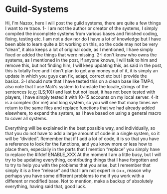 # Guild-Systems 

Hi, I'm Nazox, here I will post the guild systems, there are quite a few things I want to re trace.
1- I am not the author or creator of the systems, I simply compiled the incomplete systems from various bases and finished coding, fixing, testing etc. I am not a dev nor do I have a lot of knowledge but I have been able to learn quite a bit working on this, so the code may not be very “clean”, it also keeps a lot of original code, as I mentioned, I have simply fixed or added the things that were missing.
2-I don't know who owns the systems, as I mentioned in the post, if anyone knows, I will talk to him and remove this, but not finding him, I will keep updating this, as said in the post, this is totally free and I don't plan to get any money out of it, it is simply an update in which you guys can fix, adapt, correct etc but I provide the basics.
3-I should note that I have tested this on a clean base like TMP4, also note that I use Mali's system to translate the locale_strings of the sentences (e.g; [LS;10]) and last but not least, it has not been tested with players, I have simply tested it with 10-15 accounts on my local server.
4-It is a complex (for me) and long system, so you will see that many times we return to the same files and replace functions that we had already added elsewhere, to expand the system, as I have based on using a general macro to cover all systems.

Everything will be explained in the best possible way, and individually, so that you do not have to add a large amount of code in a single system, so it will be “divided”. Remember that if I add a lot of code, it is so that you have a reference to look for the functions, and you know more or less how to place them, especially in the parts that I mention “replace” you simply have to replace the #ifdef ENABLE_XXX
At the moment I am a little busy, but I will try to be updating everything, contributing things that I have forgotten and to try to help you with the problems that you arise, but I remember that simply it is a free “release” and that I am not expert in c++, reason why perhaps you have some different problems to me if you work with a different or modified base.
Not to mention, make a backup of absolutely everything, having said that, good luck.
